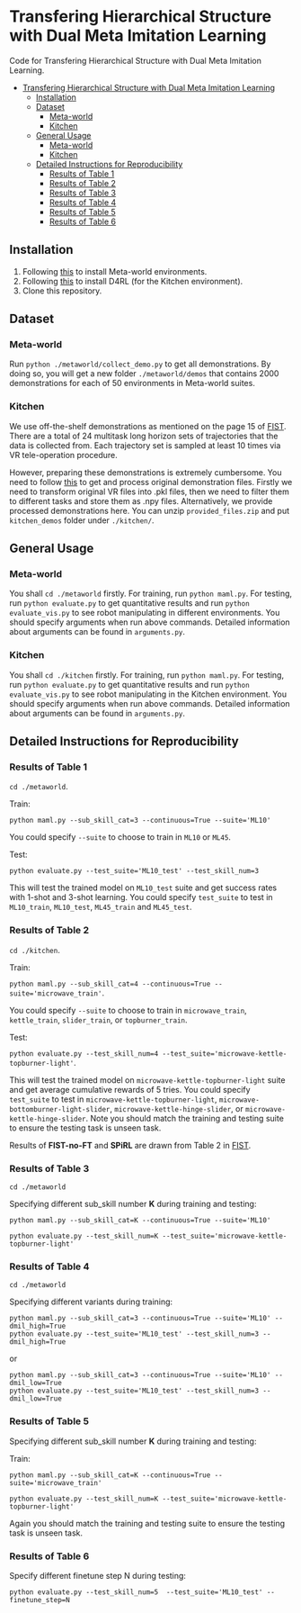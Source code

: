 # Transfering Hierarchical Structure with Dual Meta Imitation Learning

Code for Transfering Hierarchical Structure with Dual Meta Imitation Learning.

- [Transfering Hierarchical Structure with Dual Meta Imitation Learning](#transfering-hierarchical-structure-with-dual-meta-imitation-learning)
  - [Installation](#installation)
  - [Dataset](#dataset)
    - [Meta-world](#meta-world)
    - [Kitchen](#kitchen)
  - [General Usage](#general-usage)
    - [Meta-world](#meta-world-1)
    - [Kitchen](#kitchen-1)
  - [Detailed Instructions for Reproducibility](#detailed-instructions-for-reproducibility)
    - [Results of Table 1](#results-of-table-1)
    - [Results of Table 2](#results-of-table-2)
    - [Results of Table 3](#results-of-table-3)
    - [Results of Table 4](#results-of-table-4)
    - [Results of Table 5](#results-of-table-5)
    - [Results of Table 6](#results-of-table-6)

## Installation

1. Following [this](https://github.com/rlworkgroup/metaworld) to install Meta-world environments.
2. Following [this](https://github.com/rail-berkeley/d4rl) to install D4RL (for the Kitchen environment).
3. Clone this repository.

## Dataset

### Meta-world

Run `python ./metaworld/collect_demo.py` to get all demonstrations. By doing so, you will get a new folder `./metaworld/demos` that contains 2000 demonstrations for each of 50 environments in Meta-world suites.

### Kitchen

We use off-the-shelf demonstrations as mentioned on the page 15 of [FIST](https://openreview.net/pdf?id=xKZ4K0lTj_). There are a total of 24 multitask long horizon sets of trajectories that the data is collected from. Each trajectory set is sampled at least 10 times via VR tele-operation procedure.

However, preparing these demonstrations is extremely cumbersome. You need to follow [this](https://github.com/google-research/relay-policy-learning) to get and process original demonstration files. Firstly we need to transform original VR files into .pkl files, then we need to filter them to different tasks and store them as .npy files. Alternatively, we provide processed demonstrations here. You can unzip `provided_files.zip` and put `kitchen_demos` folder under `./kitchen/`.

## General Usage

### Meta-world

You shall `cd ./metaworld` firstly. For training, run `python maml.py`. For testing, run `python evaluate.py` to get quantitative results and run `python evaluate_vis.py` to see robot manipulating in different environments. You should specify arguments when run above commands. Detailed information about arguments can be found in `arguments.py`.

### Kitchen

You shall `cd ./kitchen` firstly. For training, run `python maml.py`. For testing, run `python evaluate.py` to get quantitative results and run `python evaluate_vis.py` to see robot manipulating in the Kitchen environment. You should specify arguments when run above commands. Detailed information about arguments can be found in `arguments.py`.

## Detailed Instructions for Reproducibility

### Results of Table 1

`cd ./metaworld`.

Train: 

```python maml.py --sub_skill_cat=3 --continuous=True --suite='ML10'``` 

You could specify `--suite` to choose to train in `ML10` or `ML45`.

Test: 

```python evaluate.py --test_suite='ML10_test' --test_skill_num=3```

This will test the trained model on `ML10_test` suite and get success rates with 1-shot and 3-shot learning. You could specify `test_suite` to test in `ML10_train`, `ML10_test`, `ML45_train` and `ML45_test`. 


### Results of Table 2
`cd ./kitchen`.

Train: 

```python maml.py --sub_skill_cat=4 --continuous=True --suite='microwave_train'```. 

You could specify `--suite` to choose to train in `microwave_train`, `kettle_train`, `slider_train`, or `topburner_train`.

Test: 

```python evaluate.py --test_skill_num=4 --test_suite='microwave-kettle-topburner-light'```. 

This will test the trained model on `microwave-kettle-topburner-light` suite and get average cumulative rewards of 5 tries. You could specify `test_suite` to test in `microwave-kettle-topburner-light`, `microwave-bottomburner-light-slider`,  `microwave-kettle-hinge-slider`, or `microwave-kettle-hinge-slider`. Note you should match the training and testing suite to ensure the testing task is unseen task.

Results of __FIST-no-FT__ and __SPiRL__ are drawn from Table 2 in [FIST](https://openreview.net/pdf?id=xKZ4K0lTj_).

### Results of Table 3

`cd ./metaworld`

Specifying different sub_skill number __K__ during training and testing:

```
python maml.py --sub_skill_cat=K --continuous=True --suite='ML10'

python evaluate.py --test_skill_num=K --test_suite='microwave-kettle-topburner-light'
```

### Results of Table 4

`cd ./metaworld`

Specifying different variants during training:

```
python maml.py --sub_skill_cat=3 --continuous=True --suite='ML10' --dmil_high=True
python evaluate.py --test_suite='ML10_test' --test_skill_num=3 --dmil_high=True
```

or 

```
python maml.py --sub_skill_cat=3 --continuous=True --suite='ML10' --dmil_low=True
python evaluate.py --test_suite='ML10_test' --test_skill_num=3 --dmil_low=True
```


### Results of Table 5

Specifying different sub_skill number __K__ during training and testing:

Train: 

```
python maml.py --sub_skill_cat=K --continuous=True --suite='microwave_train'

python evaluate.py --test_skill_num=K --test_suite='microwave-kettle-topburner-light' 
```

Again you should match the training and testing suite to ensure the testing task is unseen task.


### Results of Table 6

Specify different finetune step N during testing:

```
python evaluate.py --test_skill_num=5  --test_suite='ML10_test' --finetune_step=N
```